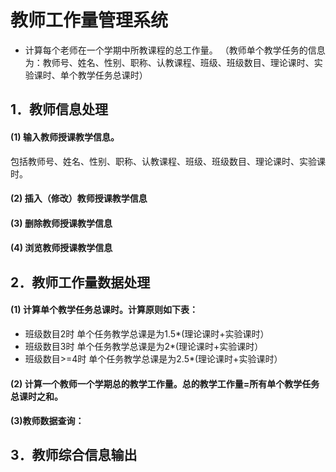 # 教师工作量管理系统
- 计算每个老师在一个学期中所教课程的总工作量。
（教师单个教学任务的信息为：教师号、姓名、性别、职称、认教课程、班级、班级数目、理论课时、实验课时、单个教学任务总课时）
## 1．教师信息处理
#### (1) 输入教师授课教学信息。
包括教师号、姓名、性别、职称、认教课程、班级、班级数目、理论课时、实验课时。
#### (2) 插入（修改）教师授课教学信息
#### (3) 删除教师授课教学信息
#### (4) 浏览教师授课教学信息
## 2．教师工作量数据处理
#### (1) 计算单个教学任务总课时。计算原则如下表：
- 班级数目2时 单个任务教学总课是为1.5*(理论课时+实验课时）
- 班级数目3时 单个任务教学总课是为2*(理论课时+实验课时）
- 班级数目>=4时 单个任务教学总课是为2.5*(理论课时+实验课时）
#### (2) 计算一个教师一个学期总的教学工作量。总的教学工作量=所有单个教学任务总课时之和。
#### (3)教师数据查询：
## 3．教师综合信息输出
